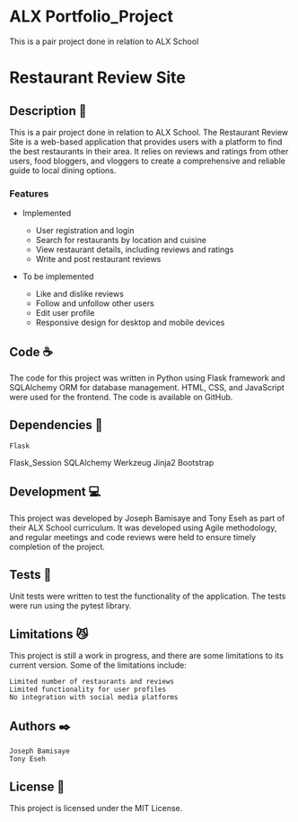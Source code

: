 # ALX Portfolio_Project

This is a pair project done in relation to ALX School

# Restaurant Review Site 

## Description :speech_balloon:

This is a pair project done in relation to ALX School. The Restaurant Review Site is a web-based application that provides users with a platform to find the best restaurants in their area. It relies on reviews and ratings from other users, food bloggers, and vloggers to create a comprehensive and reliable guide to local dining options.

### Features

* Implemented
    * User registration and login
    * Search for restaurants by location and cuisine
    * View restaurant details, including reviews and ratings
    * Write and post restaurant reviews

* To be implemented
    * Like and dislike reviews
    * Follow and unfollow other users
    * Edit user profile
    * Responsive design for desktop and mobile devices

## Code :coffee:


The code for this project was written in Python using Flask framework and SQLAlchemy ORM for database management. HTML, CSS, and JavaScript were used for the frontend. The code is available on GitHub.

## Dependencies :couple:

    Flask
Flask_Session
    SQLAlchemy
    Werkzeug
    Jinja2
    Bootstrap

## Development :computer:

This project was developed by Joseph Bamisaye and Tony Eseh as part of their ALX School curriculum. It was developed using Agile methodology, and regular meetings and code reviews were held to ensure timely completion of the project.

## Tests :triangular_ruler:

Unit tests were written to test the functionality of the application. The tests were run using the pytest library.

## Limitations :smirk_cat:

This project is still a work in progress, and there are some limitations to its current version. Some of the limitations include:

    Limited number of restaurants and reviews
    Limited functionality for user profiles
    No integration with social media platforms

## Authors :black_nib:

    Joseph Bamisaye
    Tony Eseh

## License :lock_with_ink_pen:

This project is licensed under the MIT License.
